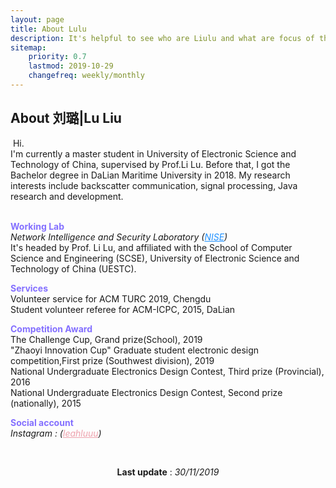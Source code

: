 ```yaml
---
layout: page
title: About Lulu
description: It's helpful to see who are Liulu and what are focus of the site. 
sitemap:
    priority: 0.7
    lastmod: 2019-10-29
    changefreq: weekly/monthly
---
```


## About 刘璐|Lu Liu

<p>
<span class="image left"><img src="{{ "/images/pic06.jpg" | absolute_url }}" alt="" /></span>
Hi.
<br/>
I'm currently a master student in University of Electronic Science and Technology of China, supervised by Prof.Li Lu. Before that, I got the Bachelor degree in DaLian Maritime University in 2018. My research interests include backscatter communication, signal processing, Java research and development.
<br/><br/>
</p>



<b style="color: #8470FF">Working Lab</b><br/>
<i>Network Intelligence and Security Laboratory (<a href="http://nise.uestc.edu.cn/" target="_blank" style="color: DodgerBlue">NISE</a>) </i>
<br /> 
It's headed by Prof. Li Lu, and affiliated with the School of Computer Science and Engineering (SCSE), University of Electronic Science and Technology of China (UESTC).
<br />


<b style="color: #8470FF">Services</b><br/>
Volunteer service for ACM TURC 2019, Chengdu<br/>
Student volunteer referee for ACM-ICPC, 2015, DaLian
<br /> 

<b style="color: #8470FF">Competition Award</b><br/>
The Challenge Cup, Grand prize(School), 2019<br/>
"Zhaoyi Innovation Cup" Graduate student electronic design competition,First prize (Southwest division), 2019<br/>
National Undergraduate Electronics Design Contest, Third prize (Provincial), 2016<br/>
National Undergraduate Electronics Design Contest, Second prize (nationally), 2015
<br /> 



<b style="color: #8470FF">Social account</b><br/>
<i>Instagram : (<a href="https://www.instagram.com/leahluuu/" style="color: #EEA2AD">leahluuu</a>) </i>

<br />





<p style="text-align:center"> <b>Last update</b> : <i>30/11/2019 </i></p>
